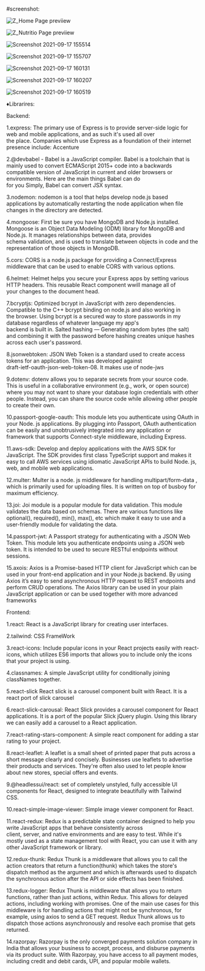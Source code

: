 #screenshot:

![Z_Home Page previiew](https://user-images.githubusercontent.com/85827353/133769802-962c8659-0473-4fd4-9afa-a1e376ea72a7.png)


![Z_Nutritio Page previiew](https://user-images.githubusercontent.com/85827353/133769827-d3d56ae1-7b5a-4b98-b94e-0d1bc0a2803d.png)


![Screenshot 2021-09-17 155514](https://user-images.githubusercontent.com/85827353/133769845-392f9e0d-ae75-4402-8e87-773932bbf875.png)


![Screenshot 2021-09-17 155707](https://user-images.githubusercontent.com/85827353/133769870-8ab3f7ce-1aed-40d7-9472-1baf97d72712.png)


![Screenshot 2021-09-17 160131](https://user-images.githubusercontent.com/85827353/133769939-46f8f634-918c-49ed-b350-854cab44b08f.png)


![Screenshot 2021-09-17 160207](https://user-images.githubusercontent.com/85827353/133769973-9ccb96aa-2d3f-4489-8089-dfc0b02b47c6.png)


![Screenshot 2021-09-17 160519](https://user-images.githubusercontent.com/85827353/133769985-e0068654-5ddc-4254-80d5-4f5e6d72d969.png)





♦Librarires:

Backend:

1.express:
  The primary use of Express is to provide server-side logic for web and mobile applications, and as such it's used all over      
  the place. Companies which use Express as a foundation of their internet presence include: Accenture

2.@devbabel - 
  Babel is a JavaScript compiler. Babel is a toolchain that is mainly used to convert ECMAScript 2015+ code into a backwards       
  compatible version of JavaScript in current and older browsers or environments. Here are the main things Babel can do            
  for you
  Simply, Babel can convert JSX syntax. 
  
3.nodemon:
  nodemon is a tool that helps develop node.js based applications by automatically restarting the node application when file       
  changes in the directory are detected.
  
 4.mongoose:
  First be sure you have MongoDB and Node.js installed.
  Mongoose is an Object Data Modeling (ODM) library for MongoDB and Node.js. It manages relationships between data, provides       
  schema validation, and is used to translate between objects in code and the representation of those objects in MongoDB.
  
 5.cors:
 CORS is a node.js package for providing a Connect/Express middleware that can be used to enable CORS with various options.
 
 6.helmet:
 Helmet helps you secure your Express apps by setting various HTTP headers. This reusable React component wwill manage all of      
 your changes to the document head.

 7.bcryptjs:
 Optimized bcrypt in JavaScript with zero dependencies. Compatible to the C++ bcrypt binding on node.js and also working in        
 the browser. Using bcrypt is a secured way to store passwords in my database regardless of whatever language my app's            
 backend is built in. Salted hashing — Generating random bytes (the salt) and combining it with the password before hashing
 creates unique hashes across each user's password.
 
 8.jsonwebtoken: JSON Web Token is a standard used to create access tokens for an application. This was developed against            
 draft-ietf-oauth-json-web-token-08. It makes use of node-jws
 
 9.dotenv: 
  dotenv allows you to separate secrets from your source code. This is useful in a collaborative environment (e.g., work, or 
  open source) where you may not want to share your database login credentials with other people. Instead, you can share the 
  source code while allowing other people to create their own.
  
 10.passport-google-oauth:
  This module lets you authenticate using OAuth in your Node. js applications. By plugging into Passport, OAuth 
  authentication can be easily and unobtrusively integrated into any application or framework that supports Connect-style 
  middleware, including Express.
 
 11.aws-sdk:
    Develop and deploy applications with the AWS SDK for JavaScript. The SDK provides first class TypeScript support and
    makes it easy to call AWS services using idiomatic JavaScript APIs to build Node. js, web, and mobile web applications.

 12.multer:
    Multer is a node. js middleware for handling multipart/form-data , which is primarily used for uploading files. It is 
    written on top of busboy for maximum efficiency.

 13.joi:
    Joi module is a popular module for data validation. This module validates the data based on schemas. There are various
    functions like optional(), required(), min(), max(), etc which make it easy to use and a user-friendly module for 
    validating the data.

 14.passport-jwt:
  A Passport strategy for authenticating with a JSON Web Token. This module lets you authenticate endpoints using a JSON web 
  token. It is intended to be used to secure RESTful endpoints without sessions.
 
 15.axois:
 Axios is a Promise-based HTTP client for JavaScript which can be used in your front-end application and in your Node.js 
 backend. By using Axios it’s easy to send asynchronous HTTP request to REST endpoints and perform CRUD operations. The Axios 
 library can be used in your plain JavaScript application or can be used together with more advanced frameworks
 
 
 
 
Frontend:

  1.react:
    React is a JavaScript library for creating user interfaces.
    
  2.tailwind: 
    CSS FrameWork
    
  3.react-icons:
    Include popular icons in your React projects easily with react-icons, which utilizes ES6 imports that allows you to
    include only the icons that your project is using.
     
  4.classnames:
    A simple JavaScript utility for conditionally joining classNames together.
  
  5.react-slick
    React slick is a carousel component built with React. It is a react port of slick carousel
    
  6.react-slick-carousal:
    React Slick provides a carousel component for React applications. It is a port of the popular Slick jQuery plugin. Using
    this library we can easily add a carousel to a React application.
    
  7.react-rating-stars-component:
    A simple react component for adding a star rating to your project.
    
  8.react-leaflet:
    A leaflet is a small sheet of printed paper that puts across a short message clearly and concisely. Businesses use 
    leaflets to advertise their products and services. They're often also used to let people know about new stores, special 
    offers and events.
    
  9.@headlessui/react:
     set of completely unstyled, fully accessible UI components for React, designed to integrate beautifully with Tailwind   
     CSS.
     
  10.react-simple-image-viewer:
     Simple image viewer component for React.
     
  11.react-redux:
      Redux is a predictable state container designed to help you write JavaScript apps that behave consistently across   
      client, server, and native environments and are easy to test. While it's mostly used as a state management tool with 
       React, you can use it with any other JavaScript framework or library.
       
  12.redux-thunk:
     Redux Thunk is a middleware that allows you to call the action creators that return a function(thunk) which takes the 
     store's dispatch method as the argument and which is afterwards used to dispatch the synchronous action after the API or 
     side effects has been finished.
     
  13.redux-logger:
     Redux Thunk is middleware that allows you to return functions, rather than just actions, within Redux. This allows for 
     delayed actions, including working with promises.
     One of the main use cases for this middleware is for handling actions that might not be synchronous, for example, using 
     axios to send a GET request. Redux Thunk allows us to dispatch those actions asynchronously and resolve each promise 
     that gets returned.
     
  14.razorpay:
     Razorpay is the only converged payments solution company in India that allows your business to accept, process, and 
     disburse payments via its product suite. With Razorpay, you have access to all payment modes, including credit and debit 
     cards, UPI, and popular mobile wallets.
